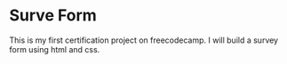 # Surve Form

This is my first certification project on freecodecamp. I will build a survey form using html and css.
